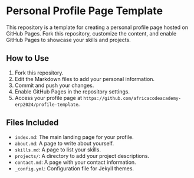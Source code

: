 # Personal Profile Page Template

This repository is a template for creating a personal profile page hosted on GitHub Pages. Fork this repository, customize the content, and enable GitHub Pages to showcase your skills and projects.

## How to Use

1. Fork this repository.
2. Edit the Markdown files to add your personal information.
3. Commit and push your changes.
4. Enable GitHub Pages in the repository settings.
5. Access your profile page at `https://github.com/africacodeacademy-erp2024/profile-template`.

## Files Included

- `index.md`: The main landing page for your profile.
- `about.md`: A page to write about yourself.
- `skills.md`: A page to list your skills.
- `projects/`: A directory to add your project descriptions.
- `contact.md`: A page with your contact information.
- `_config.yml`: Configuration file for Jekyll themes.
